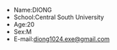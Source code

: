 * Name:DIONG
* School:Central South University
* Age:20
* Sex:M
* E-mail:diong1024.exe@gmail.com

<!---
DIONG666/DIONG666 is a ✨ special ✨ repository because its `README.md` (this file) appears on your GitHub profile.
You can click the Preview link to take a look at your changes.
--->
